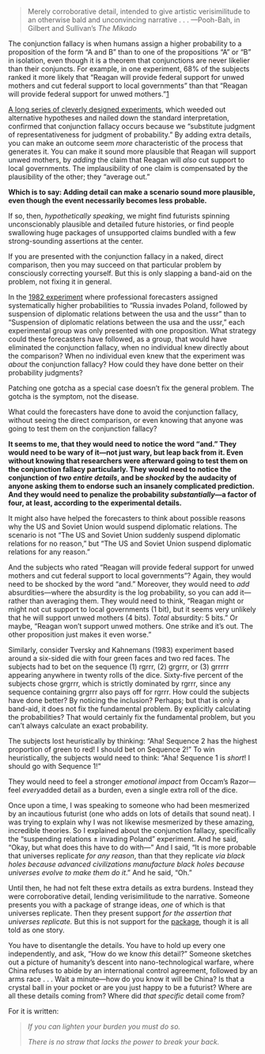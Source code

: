 


> Merely corroborative detail, intended to give artistic verisimilitude to an otherwise bald and unconvincing narrative . . .
> —Pooh-Bah, in Gilbert and Sullivan’s *The* *Mikado*

The conjunction fallacy is when humans assign a higher probability to a proposition of the form “A and B” than to one of the propositions “A” or “B” in isolation, even though it is a theorem that conjunctions are never likelier than their conjuncts. For example, in one experiment, 68% of the subjects ranked it more likely that “Reagan will provide federal support for unwed mothers and cut federal support to local governments” than that “Reagan will provide federal support for unwed mothers.”[1](https://www.lesswrong.com/s/5g5TkQTe9rmPS5vvM/p/Yq6aA4M3JKWaQepPJ#fn1x7)

[A long series of cleverly designed experiments](https://www.lesswrong.com/lw/jj/conjunction_controversy_or_how_they_nail_it_down/), which weeded out alternative hypotheses and nailed down the standard interpretation, confirmed that conjunction fallacy occurs because we “substitute judgment of representativeness for judgment of probability.” By adding extra details, you can make an outcome seem *more* characteristic of the process that generates it. You can make it sound more plausible that Reagan will support unwed mothers, by *adding* the claim that Reagan will *also* cut support to local governments. The implausibility of one claim is compensated by the plausibility of the other; they “average out.”

**Which is to say: Adding detail can make a scenario sound more plausible, even though the event necessarily becomes less probable.**

If so, then, *hypothetically speaking*, we might find futurists spinning unconscionably plausible and detailed future histories, or find people swallowing huge packages of unsupported claims bundled with a few strong-sounding assertions at the center.

If you are presented with the conjunction fallacy in a naked, direct comparison, then you may succeed on that particular problem by consciously correcting yourself. But this is only slapping a band-aid on the problem, not fixing it in general.

In the [1982 experiment](https://www.lesswrong.com/lw/ji/conjunction_fallacy/) where professional forecasters assigned systematically higher probabilities to “Russia invades Poland, followed by suspension of diplomatic relations between the usa and the ussr” than to “Suspension of diplomatic relations between the usa and the ussr,” each experimental group was only presented with one proposition. What strategy could these forecasters have followed, as a group, that would have eliminated the conjunction fallacy, when no individual knew directly about the comparison? When no individual even knew that the experiment was *about* the conjunction fallacy? How could they have done better on their probability judgments?

Patching one gotcha as a special case doesn’t fix the general problem. The gotcha is the symptom, not the disease.

What could the forecasters have done to avoid the conjunction fallacy, without seeing the direct comparison, or even knowing that anyone was going to test them on the conjunction fallacy? 

**It seems to me, that they would need to notice the word “and.” They would need to be wary of it—not just wary, but leap back from it. Even without knowing that researchers were afterward going to test them on the conjunction fallacy particularly. They would need to notice the conjunction of *two entire details*, and be *shocked* by the audacity of anyone asking them to endorse such an insanely complicated prediction. And they would need to penalize the probability *substantially*—a factor of four, at least, according to the experimental details.**

It might also have helped the forecasters to think about possible reasons why the US and Soviet Union would suspend diplomatic relations. The scenario is not “The US and Soviet Union suddenly suspend diplomatic relations for no reason,” but “The US and Soviet Union suspend diplomatic relations for any reason.”

And the subjects who rated “Reagan will provide federal support for unwed mothers and cut federal support to local governments”? Again, they would need to be shocked by the word “and.” Moreover, they would need to *add* absurdities—where the absurdity is the log probability, so you can add it—rather than averaging them. They would need to think, “Reagan might or might not cut support to local governments (1 bit), but it seems very unlikely that he will support unwed mothers (4 bits). *Total* absurdity: 5 bits.” Or maybe, “Reagan won’t support unwed mothers. One strike and it’s out. The other proposition just makes it even worse.”

Similarly, consider Tversky and Kahnemans (1983) experiment based around a six-sided die with four green faces and two red faces. The subjects had to bet on the sequence (1) rgrrr, (2) grgrrr, or (3) grrrrr appearing anywhere in twenty rolls of the dice. Sixty-five percent of the subjects chose grgrrr, which is strictly dominated by rgrrr, since any sequence containing grgrrr also pays off for rgrrr. How could the subjects have done better? By noticing the inclusion? Perhaps; but that is only a band-aid, it does not fix the fundamental problem. By explicitly calculating the probabilities? That would certainly fix the fundamental problem, but you can’t always calculate an exact probability.

The subjects lost heuristically by thinking: “Aha! Sequence 2 has the highest proportion of green to red! I should bet on Sequence 2!” To win heuristically, the subjects would need to think: “Aha! Sequence 1 is *short*! I should go with Sequence 1!”

They would need to feel a stronger *emotional impact* from Occam’s Razor—feel *every*added detail as a burden, even a single extra roll of the dice.

Once upon a time, I was speaking to someone who had been mesmerized by an incautious futurist (one who adds on lots of details that sound neat). I was trying to explain why I was not likewise mesmerized by these amazing, incredible theories. So I explained about the conjunction fallacy, specifically the “suspending relations ± invading Poland” experiment. And he said, “Okay, but what does this have to do with—” And I said, “It is more probable that universes replicate *for any reason*, than that they replicate *via black holes because advanced civilizations manufacture* *black holes because universes evolve to make them do it*.” And he said, “Oh.”

Until then, he had not felt these extra details as extra burdens. Instead they were corroborative detail, lending verisimilitude to the narrative. Someone presents you with a package of strange ideas, *one* of which is that universes replicate. Then they present support *for the assertion that universes replicate.* But this is not support for the [package](http://en.wikipedia.org/wiki/Package-deal_fallacy), though it is all told as one story.

You have to disentangle the details. You have to hold up every one independently, and ask, “How do we know *this* detail?” Someone sketches out a picture of humanity’s descent into nano-technological warfare, where China refuses to abide by an international control agreement, followed by an arms race . . . Wait a minute—how do you know it will be China? Is that a crystal ball in your pocket or are you just happy to be a futurist? Where are all these details coming from? Where did *that specific* detail come from?

For it is written:

> *If you can lighten your burden you must do so.*
>
> *There is no straw that lacks the power to break your back.*